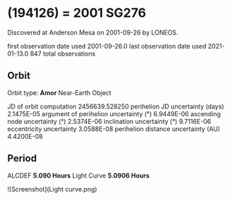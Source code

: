 # (194126) = 2001 SG276

Discovered at Anderson Mesa on 2001-09-26 by LONEOS.

first observation date used	2001-09-26.0
last observation date used	2021-01-13.0
847 total observations 

## Orbit

Orbit type: **Amor**
Near-Earth Object


JD of orbit computation			2456639.528250
perihelion JD uncertainty (days)	2.1475E-05
argument of perihelion uncertainty (°)	6.9449E-06
ascending node uncertainty (°)		2.5374E-06
inclination uncertainty (°)		9.7116E-06
eccentricity uncertainty		3.0588E-08
perihelion distance uncertainty (AU)	4.4200E-08

## Period
ALCDEF 		**5.090  Hours**
Light Curve	**5.0906 Hours**

![Screenshot](Light curve.png)

